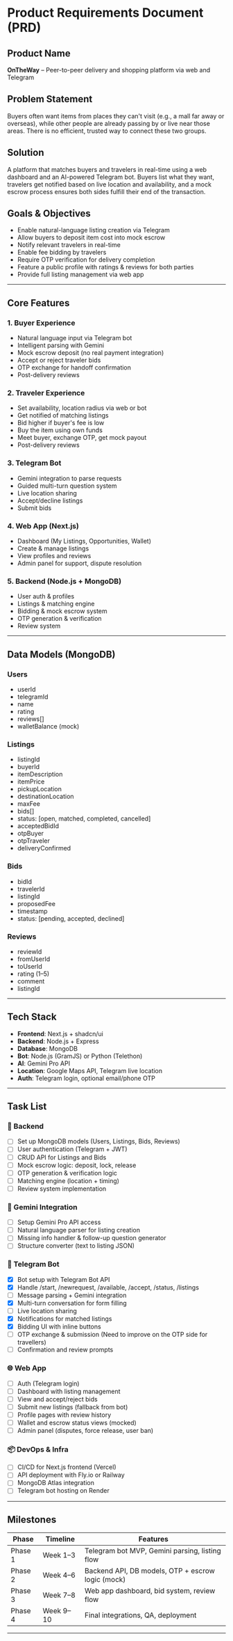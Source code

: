 # Product Requirements Document (PRD)

## Product Name

**OnTheWay** – Peer-to-peer delivery and shopping platform via web and Telegram

## Problem Statement

Buyers often want items from places they can't visit (e.g., a mall far away or overseas), while other people are already passing by or live near those areas. There is no efficient, trusted way to connect these two groups.

## Solution

A platform that matches buyers and travelers in real-time using a web dashboard and an AI-powered Telegram bot. Buyers list what they want, travelers get notified based on live location and availability, and a mock escrow process ensures both sides fulfill their end of the transaction.

## Goals & Objectives

- Enable natural-language listing creation via Telegram
- Allow buyers to deposit item cost into mock escrow
- Notify relevant travelers in real-time
- Enable fee bidding by travelers
- Require OTP verification for delivery completion
- Feature a public profile with ratings & reviews for both parties
- Provide full listing management via web app

---

## Core Features

### 1. **Buyer Experience**

- Natural language input via Telegram bot
- Intelligent parsing with Gemini
- Mock escrow deposit (no real payment integration)
- Accept or reject traveler bids
- OTP exchange for handoff confirmation
- Post-delivery reviews

### 2. **Traveler Experience**

- Set availability, location radius via web or bot
- Get notified of matching listings
- Bid higher if buyer's fee is low
- Buy the item using own funds
- Meet buyer, exchange OTP, get mock payout
- Post-delivery reviews

### 3. **Telegram Bot**

- Gemini integration to parse requests
- Guided multi-turn question system
- Live location sharing
- Accept/decline listings
- Submit bids

### 4. **Web App (Next.js)**

- Dashboard (My Listings, Opportunities, Wallet)
- Create & manage listings
- View profiles and reviews
- Admin panel for support, dispute resolution

### 5. **Backend (Node.js + MongoDB)**

- User auth & profiles
- Listings & matching engine
- Bidding & mock escrow system
- OTP generation & verification
- Review system

---

## Data Models (MongoDB)

### Users

- userId
- telegramId
- name
- rating
- reviews[]
- walletBalance (mock)

### Listings

- listingId
- buyerId
- itemDescription
- itemPrice
- pickupLocation
- destinationLocation
- maxFee
- bids[]
- status: [open, matched, completed, cancelled]
- acceptedBidId
- otpBuyer
- otpTraveler
- deliveryConfirmed

### Bids

- bidId
- travelerId
- listingId
- proposedFee
- timestamp
- status: [pending, accepted, declined]

### Reviews

- reviewId
- fromUserId
- toUserId
- rating (1–5)
- comment
- listingId

---

## Tech Stack

- **Frontend**: Next.js + shadcn/ui
- **Backend**: Node.js + Express
- **Database**: MongoDB
- **Bot**: Node.js (GramJS) or Python (Telethon)
- **AI**: Gemini Pro API
- **Location**: Google Maps API, Telegram live location
- **Auth**: Telegram login, optional email/phone OTP

---

## Task List

### 🔧 Backend

- [ ] Set up MongoDB models (Users, Listings, Bids, Reviews)
- [ ] User authentication (Telegram + JWT)
- [ ] CRUD API for Listings and Bids
- [ ] Mock escrow logic: deposit, lock, release
- [ ] OTP generation & verification logic
- [ ] Matching engine (location + timing)
- [ ] Review system implementation

### 🧠 Gemini Integration

- [ ] Setup Gemini Pro API access
- [ ] Natural language parser for listing creation
- [ ] Missing info handler & follow-up question generator
- [ ] Structure converter (text to listing JSON)

### 🤖 Telegram Bot

- [x] Bot setup with Telegram Bot API
- [x] Handle /start, /newrequest, /available, /accept, /status, /listings
- [ ] Message parsing + Gemini integration
- [x] Multi-turn conversation for form filling
- [ ] Live location sharing
- [x] Notifications for matched listings
- [x] Bidding UI with inline buttons
- [ ] OTP exchange & submission (Need to improve on the OTP side for travellers)
- [ ] Confirmation and review prompts

### 🌐 Web App

- [ ] Auth (Telegram login)
- [ ] Dashboard with listing management
- [ ] View and accept/reject bids
- [ ] Submit new listings (fallback from bot)
- [ ] Profile pages with review history
- [ ] Wallet and escrow status views (mocked)
- [ ] Admin panel (disputes, force release, user ban)

### 📦 DevOps & Infra

- [ ] CI/CD for Next.js frontend (Vercel)
- [ ] API deployment with Fly.io or Railway
- [ ] MongoDB Atlas integration
- [ ] Telegram bot hosting on Render

---

## Milestones

| Phase   | Timeline  | Features                                          |
| ------- | --------- | ------------------------------------------------- |
| Phase 1 | Week 1–3  | Telegram bot MVP, Gemini parsing, listing flow    |
| Phase 2 | Week 4–6  | Backend API, DB models, OTP + escrow logic (mock) |
| Phase 3 | Week 7–8  | Web app dashboard, bid system, review flow        |
| Phase 4 | Week 9–10 | Final integrations, QA, deployment                |

---
